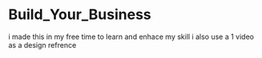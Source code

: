 # Build_Your_Business
i made this in my free time to learn and enhace my skill i also use a 1 video as a design refrence 
